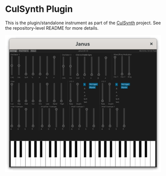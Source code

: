 # CulSynth Plugin

This is the plugin/standalone instrument as part of the [CulSynth](https://github.com/rbmj/culsynth)
project.  See the repository-level README for more details.

![Screenshot](../screenshot.png)